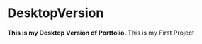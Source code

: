 # DesktopVersion
<strong>
This is my Desktop Version of Portfolio.
</strong>
This is my First Project